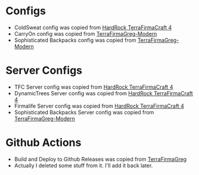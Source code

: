 # Configs
* ColdSweat config was copied from [HardRock TerraFirmaCraft 4](https://www.curseforge.com/minecraft/modpacks/hardrock-terrafirmacraft-4-realistic-extreme)
* CarryOn config was copied from [TerraFirmaGreg-Modern](https://www.curseforge.com/minecraft/modpacks/terrafirmagreg-modern)
* Sophisticated Backpacks config was copied from [TerraFirmaGreg-Modern](https://www.curseforge.com/minecraft/modpacks/terrafirmagreg-modern)

# Server Configs
* TFC Server config was copied from [HardRock TerraFirmaCraft 4](https://www.curseforge.com/minecraft/modpacks/hardrock-terrafirmacraft-4-realistic-extreme)
* DynamicTrees Server config was copied from [HardRock TerraFirmaCraft 4](https://www.curseforge.com/minecraft/modpacks/hardrock-terrafirmacraft-4-realistic-extreme)
* Firmalife Server config was copied from [HardRock TerraFirmaCraft 4](https://www.curseforge.com/minecraft/modpacks/hardrock-terrafirmacraft-4-realistic-extreme)
* Sophisticated Backpacks Server config was copied from [TerraFirmaGreg-Modern](https://www.curseforge.com/minecraft/modpacks/terrafirmagreg-modern)

# Github Actions
* Build and Deploy to Github Releases was copied from [TerraFirmaGreg](https://github.com/TerraFirmaGreg-Team/Modpack-Modern)
* Actually I deleted some stuff from it. I'll add it back later.